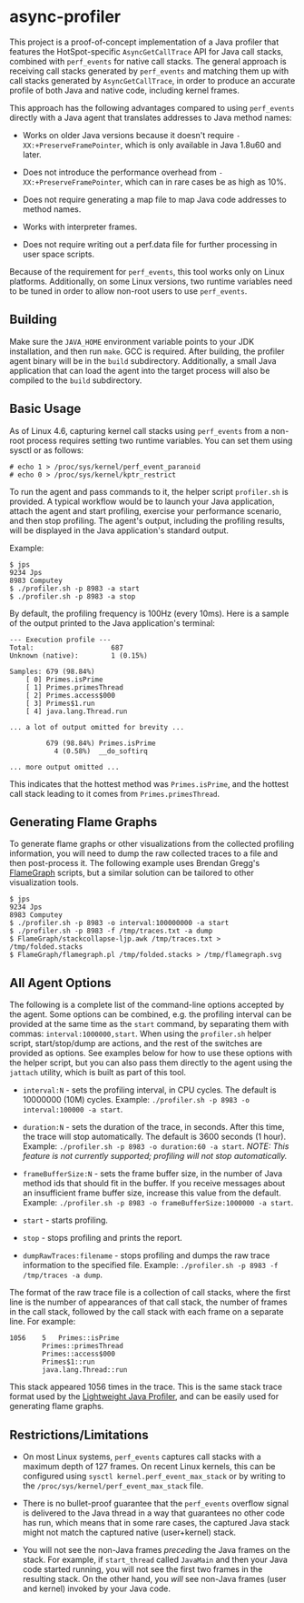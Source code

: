 # async-profiler

This project is a proof-of-concept implementation of a Java profiler that
features the HotSpot-specific `AsyncGetCallTrace` API for Java call stacks,
combined with `perf_events` for native call stacks. The general approach is
receiving call stacks generated by `perf_events` and matching them up with
call stacks generated by `AsyncGetCallTrace`, in order to produce an accurate
profile of both Java and native code, including kernel frames.

This approach has the following advantages compared to using `perf_events`
directly with a Java agent that translates addresses to Java method names:

* Works on older Java versions because it doesn't require
`-XX:+PreserveFramePointer`, which is only available in Java 1.8u60 and later.

* Does not introduce the performance overhead from `-XX:+PreserveFramePointer`,
which can in rare cases be as high as 10%.

* Does not require generating a map file to map Java code addresses to method
names.

* Works with interpreter frames.

* Does not require writing out a perf.data file for further processing in
user space scripts.

Because of the requirement for `perf_events`, this tool works only on Linux
platforms. Additionally, on some Linux versions, two runtime variables need to
be tuned in order to allow non-root users to use `perf_events`.

## Building

Make sure the `JAVA_HOME` environment variable points to your JDK installation,
and then run `make`. GCC is required. After building, the profiler agent binary
will be in the `build` subdirectory. Additionally, a small Java application
that can load the agent into the target process will also be compiled to the
`build` subdirectory.

## Basic Usage

As of Linux 4.6, capturing kernel call stacks using `perf_events` from a non-
root process requires setting two runtime variables. You can set them using
sysctl or as follows:

```
# echo 1 > /proc/sys/kernel/perf_event_paranoid
# echo 0 > /proc/sys/kernel/kptr_restrict
```

To run the agent and pass commands to it, the helper script `profiler.sh`
is provided. A typical workflow would be to launch your Java application,
attach the agent and start profiling, exercise your performance scenario, and
then stop profiling. The agent's output, including the profiling results, will
be displayed in the Java application's standard output.

Example:

```
$ jps
9234 Jps
8983 Computey
$ ./profiler.sh -p 8983 -a start
$ ./profiler.sh -p 8983 -a stop
```

By default, the profiling frequency is 100Hz (every 10ms). Here is a sample of
the output printed to the Java application's terminal:

```
--- Execution profile ---
Total:                   687
Unknown (native):        1 (0.15%)

Samples: 679 (98.84%)
    [ 0] Primes.isPrime
    [ 1] Primes.primesThread
    [ 2] Primes.access$000
    [ 3] Primes$1.run
    [ 4] java.lang.Thread.run

... a lot of output omitted for brevity ...

         679 (98.84%) Primes.isPrime
           4 (0.58%)  __do_softirq

... more output omitted ...
```

This indicates that the hottest method was `Primes.isPrime`, and the hottest
call stack leading to it comes from `Primes.primesThread`.

## Generating Flame Graphs

To generate flame graphs or other visualizations from the collected profiling
information, you will need to dump the raw collected traces to a file and then
post-process it. The following example uses Brendan Gregg's
[FlameGraph](https://github.com/BrendanGregg/FlameGraph) scripts, but a similar
solution can be tailored to other visualization tools.

```
$ jps
9234 Jps
8983 Computey
$ ./profiler.sh -p 8983 -o interval:100000000 -a start
$ ./profiler.sh -p 8983 -f /tmp/traces.txt -a dump
$ FlameGraph/stackcollapse-ljp.awk /tmp/traces.txt > /tmp/folded.stacks
$ FlameGraph/flamegraph.pl /tmp/folded.stacks > /tmp/flamegraph.svg
```

## All Agent Options

The following is a complete list of the command-line options accepted by the
agent. Some options can be combined, e.g. the profiling interval can be
provided at the same time as the `start` command, by separating them with
commas: `interval:1000000,start`. When using the `profiler.sh` helper script,
start/stop/dump are actions, and the rest of the switches are provided as
options. See examples below for how to use these options with the helper script,
but you can also pass them directly to the agent using the `jattach` utility,
which is built as part of this tool.

* `interval:N` - sets the profiling interval, in CPU cycles. The default is
10000000 (10M) cycles. Example: `./profiler.sh -p 8983 -o interval:100000 -a start`.

* `duration:N` - sets the duration of the trace, in seconds. After this time,
the trace will stop automatically. The default is 3600 seconds (1 hour).
Example: `./profiler.sh -p 8983 -o duration:60 -a start`. _NOTE: This feature
is not currently supported; profiling will not stop automatically._

* `frameBufferSize:N` - sets the frame buffer size, in the number of Java
method ids that should fit in the buffer. If you receive messages about an
insufficient frame buffer size, increase this value from the default.
Example: `./profiler.sh -p 8983 -o frameBufferSize:1000000 -a start`.

* `start` - starts profiling.

* `stop` - stops profiling and prints the report.

* `dumpRawTraces:filename` - stops profiling and dumps the raw trace information
to the specified file. Example: `./profiler.sh -p 8983 -f /tmp/traces -a dump`.

The format of the raw trace file is a collection of call stacks, where the first
line is the number of appearances of that call stack, the number of frames in
the call stack, followed by the call stack with each frame on a separate line.
For example:

```
1056	5	Primes::isPrime
		Primes::primesThread
		Primes::access$000
		Primes$1::run
		java.lang.Thread::run
```

This stack appeared 1056 times in the trace. This is the same stack trace format
used by the [Lightweight Java Profiler](https://code.google.com/archive/p/lightweight-java-profiler/),
and can be easily used for generating flame graphs.

## Restrictions/Limitations

* On most Linux systems, `perf_events` captures call stacks with a maximum depth
of 127 frames. On recent Linux kernels, this can be configured using
`sysctl kernel.perf_event_max_stack` or by writing to the
`/proc/sys/kernel/perf_event_max_stack` file.

* There is no bullet-proof guarantee that the `perf_events` overflow signal
is delivered to the Java thread in a way that guarantees no other code has run,
which means that in some rare cases, the captured Java stack might not match
the captured native (user+kernel) stack.

*  You will not see the non-Java frames _preceding_ the Java frames on the
stack. For example, if `start_thread` called `JavaMain` and then your Java
code started running, you will not see the first two frames in the resulting
stack. On the other hand, you _will_ see non-Java frames (user and kernel)
invoked by your Java code.
